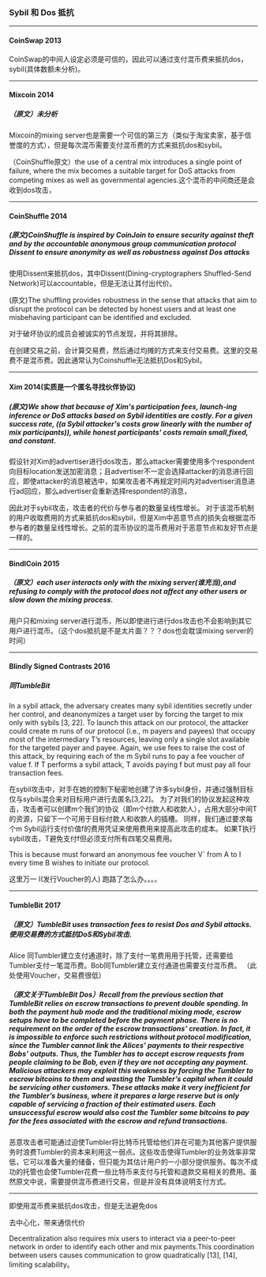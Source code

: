 ###  Sybil 和 Dos 抵抗

____

#### CoinSwap 2013

CoinSwap的中间人设定必须是可信的，因此可以通过支付混币费来抵抗dos，sybil(具体数额未分析)。
 
____
#### Mixcoin 2014

##### （原文）未分析

Mixcoin的mixing server也是需要一个可信的第三方（类似于淘宝卖家，基于信誉度的方式），但是每次混币需要支付混币费的方式来抵抗dos和sybil。
  
（CoinShuffle原文）the use of a central mix introduces a single point of failure, where the mix becomes a suitable target for DoS attacks from competing mixes as well as governmental agencies.这个混币的中间商还是会收到dos攻击，

____

#### CoinShuffle 2014

##### (原文)CoinShuffle is inspired by CoinJoin to ensure security against theft and by the accountable anonymous group communication protocol Dissent to ensure anonymity as well as robustness against Dos attacks
 
使用Dissent来抵抗dos，其中Dissent(Dining-cryptographers Shuffled-Send Network)可以accountable，但是无法让其付出代价。

(原文)The shuffling provides robustness in the sense that attacks that aim to disrupt the protocol can be detected by honest users and at least one misbehaving participant can be identified and excluded.  

对于破坏协议的成员会被诚实的节点发现，并将其排除。  

在创建交易之前，会计算交易费，然后通过均摊的方式来支付交易费。这里的交易费不是混币费。因此通常认为Coinshuffle无法抵抗Dos和Sybil。

____

#### Xim 2014(实质是一个匿名寻找伙伴协议)

##### (原文)We show that because of Xim's participation fees, launch-ing inference or DoS attacks based on Sybil identities are costly. For a given success rate, ((a Sybil attacker's costs grow linearly with the number of mix participants)), while honest participants' costs remain small,fixed, and constant.

假设针对Xim的advertiser进行dos攻击，那么attacker需要使用多个respondent向目标location发送加密消息；且advertiser不一定会选择attacker的消息进行回应，即使attacker的消息被选中，如果攻击者不再规定时间内对advertiser消息进行ad回应，那么advertiser会重新选择respondent的消息，

因此对于sybil攻击，攻击者的代价与参与者的数量呈线性增长。
对于该混币机制的用户收取费用的方式来抵抗dos和sybil，但是Xim中恶意节点的损失会根据混币参与者的数量呈线性增长。之前的混币协议的混币费用对于恶意节点和友好节点是一样的。

____

#### BindlCoin 2015

##### （原文）each user interacts only with the mixing server(谁充当),and refusing to comply with the protocol does not affect any other users or slow down the mixing process.

用户只和mixing server进行混币，所以即使进行进行dos攻击也不会影响到其它用户进行混币。（这个dos抵抗是不是太片面？？？dos也会耽误mixing server的时间）

____

#### Blindly Signed Contrasts 2016

##### 同TumbleBit

In a sybil attack, the adversary creates many sybil identities secretly under her control, and deanonymizes a target user by forcing the target to mix only with sybils [3, 22]. To launch this attack on our protocol, the attacker could create m runs of our protocol (i.e., m payers and payees) that occupy most of the intermediary T’s resources, leaving only a single slot available for the targeted payer and payee. Again, we use fees to raise the cost of this attack, by requiring each of the m Sybil runs to pay a fee voucher of value f. If T performs a sybil attack, T avoids paying f but must pay all four transaction fees.
  
在sybil攻击中，对手在她的控制下秘密地创建了许多sybil身份，并通过强制目标仅与sybils混合来对目标用户进行去匿名[3,22]。 为了对我们的协议发起这种攻击，攻击者可以创建m个我们的协议（即m个付款人和收款人），占用大部分中间T的资源，只留下一个可用于目标付款人和收款人的插槽。 同样，我们通过要求每个m Sybil运行支付价值f的费用凭证来使用费用来提高此攻击的成本。 如果T执行sybil攻击，T避免支付f但必须支付所有四笔交易费用。  

This is because must forward an anonymous fee voucher V` from A to I every time B wishes to initiate our protocol.  

这里万一 I(发行Voucher的人) 跑路了怎么办。。。。

____

#### TumbleBit  2017

##### （原文）TumbleBit uses transaction fees to resist Dos and Sybil attacks.使用交易费的方式抵抗DoS和Sybil攻击.
  
Alice 同Tumbler建立支付通道时，除了支付一笔费用用于托管，还需要给Tumbler支付一笔混币费。Bob同Tumbler建立支付通道也需要支付混币费。  （此处使用Voucher，交易费很低） 


##### （原文关于TumbleBit Dos）Recall from the previous section that TumbleBit relies on escrow transactions to prevent double spending. In both the payment hub mode and the traditional mixing mode, escrow setups have to be completed before the payment phase. There is no requirement on the order of the escrow transactions’ creation. In fact, it is impossible to enforce such restrictions without protocol modification, since the Tumbler cannot link the Alices’ payments to their respective Bobs’ outputs. Thus, the Tumbler has to accept escrow requests from people claiming to be Bob, even if they are not accepting any payment. Malicious attackers may exploit this weakness by forcing the Tumbler to escrow bitcoins to them and wasting the Tumbler’s capital when it could be servicing other customers. These attacks make it very inefficient for the Tumbler’s business, where it prepares a large reserve but is only capable of servicing a fraction of their estimated users. Each unsuccessful escrow would also cost the Tumbler some bitcoins to pay for the fees associated with the escrow and refund transactions.  


恶意攻击者可能通过迫使Tumbler将比特币托管给他们并在可能为其他客户提供服务时浪费Tumbler的资本来利用这一弱点。这些攻击使得Tumbler的业务效率非常低，它可以准备大量的储备，但只能为其估计用户的一小部分提供服务。每次不成功的托管也会使Tumbler花费一些比特币来支付与托管和退款交易相关的费用。虽然原文中说，需要提供混币费进行交易，但是并没有具体说明支付方式。

____

即使用混币费来抵抗dos攻击，但是无法避免dos


去中心化，带来通信代价
  
Decentralization also requires mix users to interact via a peer-to-peer network in order to identify each other and mix payments.This coordination between users causes communication to grow quadratically [13], [14], limiting scalability。

